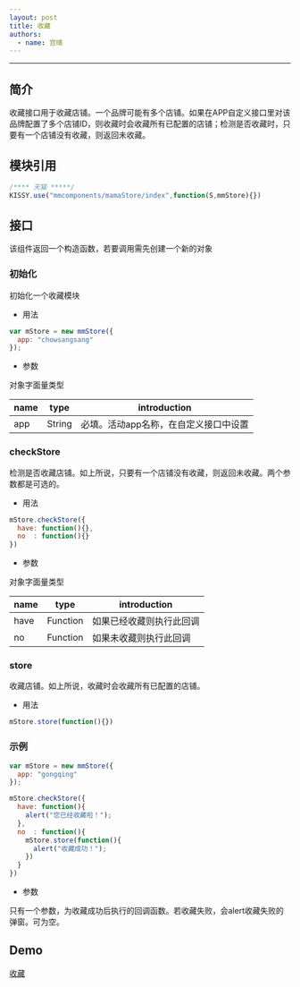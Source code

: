 ```yaml
---
layout: post
title: 收藏
authors:
  - name: 宫晴
---
```


---

## 简介

收藏接口用于收藏店铺。一个品牌可能有多个店铺。如果在APP自定义接口里对该品牌配置了多个店铺ID，则收藏时会收藏所有已配置的店铺；检测是否收藏时，只要有一个店铺没有收藏，则返回未收藏。

## 模块引用

```javascript
/**** 天猫 *****/
KISSY.use("mmcomponents/mamaStore/index",function(S,mmStore){})
```

## 接口
该组件返回一个构造函数，若要调用需先创建一个新的对象

### 初始化
初始化一个收藏模块

+ 用法

```javascript
var mStore = new mmStore({
  app: "chowsangsang"
});
```

+ 参数

对象字面量类型

|  name      |  type    |  introduction  |
| -----------| -------  |--------------- |
|  app       |  String  |必填。活动app名称，在自定义接口中设置 |

### checkStore
检测是否收藏店铺。如上所说，只要有一个店铺没有收藏，则返回未收藏。两个参数都是可选的。

+ 用法

```javascript
mStore.checkStore({
  have: function(){},
  no  : function(){}
})
```

+ 参数

对象字面量类型

|  name      |  type    |  introduction  |
| -----------| -------  |--------------- |
|  have      | Function |如果已经收藏则执行此回调 |    
|  no        | Function |如果未收藏则执行此回调   |


### store
收藏店铺。如上所说，收藏时会收藏所有已配置的店铺。

+ 用法

```javascript
mStore.store(function(){})
```

### 示例

```javascript
var mStore = new mmStore({
  app: "gongqing"
});

mStore.checkStore({
  have: function(){
  	alert("您已经收藏啦！");
  },
  no  : function(){
  	mStore.store(function(){
  	  alert("收藏成功！");
    })
  }
})
```


+ 参数

只有一个参数，为收藏成功后执行的回调函数。若收藏失败，会alert收藏失败的弹窗。可为空。

## Demo
[收藏](http://www.taobao.com/market/alimama/store.php)